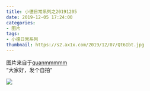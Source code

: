```yaml
---
title: 小德日常系列之20191205
date: 2019-12-05 17:24:00
categories:
- 图片
tags:
- 小德日常系列
thumbnail: https://s2.ax1x.com/2019/12/07/Qt6Ibt.jpg
---
```


图片来自于<a href="https://weibo.com/p/1005051720171447" target="_blank">quanmmmmm</a><br/> “大家好，发个自拍”

![](https://s2.ax1x.com/2019/12/07/Qt6Ibt.jpg)
